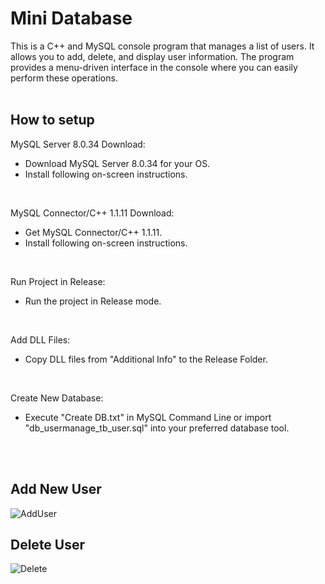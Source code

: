 # Mini Database

This is a C++ and MySQL console program that manages a list of users. It allows you to add, delete, and display user information. The program provides a menu-driven interface in the console where you can easily perform these operations.
<br>
<br>
## How to setup

MySQL Server 8.0.34 Download:
- Download MySQL Server 8.0.34 for your OS.
- Install following on-screen instructions.
<br>

MySQL Connector/C++ 1.1.11 Download:
- Get MySQL Connector/C++ 1.1.11.
- Install following on-screen instructions.
<br>

Run Project in Release:
- Run the project in Release mode.
<br>

Add DLL Files:
- Copy DLL files from "Additional Info" to the Release Folder.
<br>

Create New Database:
- Execute "Create DB.txt" in MySQL Command Line or import "db_usermanage_tb_user.sql" into your preferred database tool.

<br>
<br>

<h2>Add New User</h2>


![AddUser](https://github.com/maguzzz/Mini-Database/assets/65002100/3fd99b01-7034-4afc-82bd-47309bcdd890)


<h2>Delete User</h2>


![Delete](https://github.com/maguzzz/Mini-Database/assets/65002100/10805209-6877-4e2c-97f5-6d2d878f0cf1)
